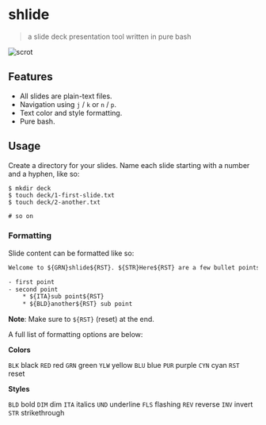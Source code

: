 # shlide
> a slide deck presentation tool written in pure bash

![scrot](https://x.icyphox.sh/NBq.png)

## Features

- All slides are plain-text files. 
- Navigation using `j` / `k` or `n` / `p`.
- Text color and style formatting. 
- Pure bash.

## Usage

Create a directory for your slides. Name each slide starting with
a number and a hyphen, like so:

```shell
$ mkdir deck
$ touch deck/1-first-slide.txt
$ touch deck/2-another.txt

# so on
```

### Formatting

Slide content can be formatted like so:

```txt
Welcome to ${GRN}shlide${RST}. ${STR}Here${RST} are a few bullet points:

- first point
- second point
    * ${ITA}sub point${RST}
    * ${BLD}another${RST} sub point
```

**Note**: Make sure to `${RST}` (reset) at the end.

A full list of formatting options are below:

**Colors**

`BLK` black
`RED` red
`GRN` green
`YLW` yellow
`BLU` blue
`PUR` purple
`CYN` cyan
`RST` reset

**Styles**

`BLD` bold
`DIM` dim
`ITA` italics
`UND` underline 
`FLS` flashing
`REV` reverse
`INV` invert
`STR` strikethrough

